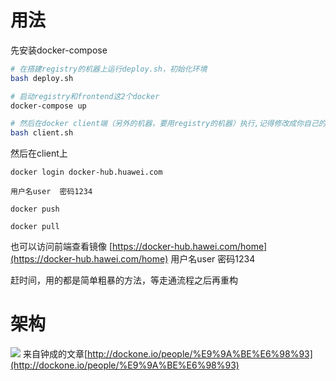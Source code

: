 # 用法
先安装docker-compose
```sh
# 在搭建registry的机器上运行deploy.sh，初始化环境
bash deploy.sh

# 启动registry和frontend这2个docker
docker-compose up

# 然后在docker client端（另外的机器，要用registry的机器）执行,记得修改成你自己的registry的IP
bash client.sh
```

然后在client上
```
docker login docker-hub.huawei.com

用户名user  密码1234

docker push

docker pull
```
也可以访问前端查看镜像
[https://docker-hub.hawei.com/home](https://docker-hub.hawei.com/home)
用户名user  密码1234




赶时间，用的都是简单粗暴的方法，等走通流程之后再重构

# 架构
![](http://dockerone.com/uploads/article/20150512/1e111941614512fcc0bdeb2e80ee9384.png)
来自钟成的文章[http://dockone.io/people/%E9%9A%BE%E6%98%93](http://dockone.io/people/%E9%9A%BE%E6%98%93)
